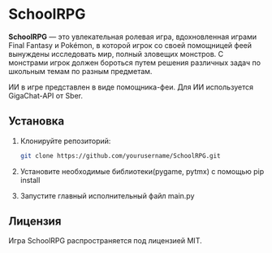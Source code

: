 # SchoolRPG

**SchoolRPG** — это увлекательная ролевая игра, вдохновленная играми Final Fantasy и Pokémon, в которой игрок со своей помощницей феей вынуждены исследовать мир, полный зловещих монстров. С монстрами игрок должен бороться путем решения различных задач по школьным темам по разным предметам.

ИИ в игре представлен в виде помощника-феи. Для ИИ используется GigaChat-API от Sber.

## Установка

1. Клонируйте репозиторий:
    ```bash
    git clone https://github.com/yourusername/SchoolRPG.git
    ```

2. Установите необходимые библиотеки(pygame, pytmx) с помощью pip install

3. Запустите главный исполнительный файл main.py

## Лицензия

Игра SchoolRPG распространяется под лицензией MIT.